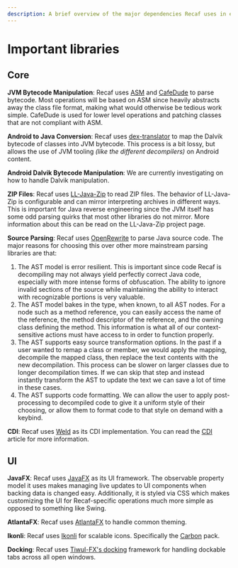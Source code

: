 ```yaml
---
description: A brief overview of the major dependencies Recaf uses in each module.
---
```


# Important libraries

## Core

**JVM Bytecode Manipulation**: Recaf uses [ASM](https://asm.ow2.io/) and [CafeDude](https://github.com/Col-E/CAFED00D) to parse bytecode. Most operations will be based on ASM since heavily abstracts away the class file format, making what would otherwise be tedious work simple. CafeDude is used for lower level operations and patching classes that are not compliant with ASM.

**Android to Java Conversion**: Recaf uses [dex-translator](https://github.com/Col-E/dex-translator/) to map the Dalvik bytecode of classes into JVM bytecode. This process is a bit lossy, but allows the use of JVM tooling _(like the different decompilers)_ on Android content.

**Android Dalvik Bytecode Manipulation**: We are currently investigating on how to handle Dalvik manipulation.

**ZIP Files**: Recaf uses [LL-Java-Zip](https://github.com/Col-E/LL-Java-Zip) to read ZIP files. The behavior of LL-Java-Zip is configurable and can mirror interpreting archives in different ways. This is important for Java reverse engineering since the JVM itself has some odd parsing quirks that most other libraries do not mirror. More information about this can be read on the LL-Java-Zip project page.

**Source Parsing**: Recaf uses [OpenRewrite](https://github.com/openrewrite/rewrite) to parse Java source code. The major reasons for choosing this over other more mainstream parsing libraries are that:

1. The AST model is error resilient. This is important since code Recaf is decompiling may not always yield perfectly correct Java code, especially with more intense forms of obfuscation. The ability to ignore invalid sections of the source while maintaining the ability to interact with recognizable portions is very valuable.
2. The AST model bakes in the type, when known, to all AST nodes. For a node such as a method reference, you can easily access the name of the reference, the method descriptor of the reference, and the owning class defining the method. This information is what all of our context-sensitive actions must have access to in order to function properly.
3. The AST supports easy source transformation options. In the past if a user wanted to remap a class or member, we would apply the mapping, decompile the mapped class, then replace the text contents with the new decompilation. This process can be slower on larger classes due to longer decompilation times. If we can skip that step and instead instantly transform the AST to update the text we can save a lot of time in these cases.
4. The AST supports code formatting. We can allow the user to apply post-processing to decompiled code to give it a uniform style of their choosing, or allow them to format code to that style on demand with a keybind.

**CDI**: Recaf uses [Weld](https://weld.cdi-spec.org/) as its CDI implementation. You can read the [CDI](cdi.md) article for more information.

## UI

**JavaFX**: Recaf uses [JavaFX](https://openjfx.io/) as its UI framework. The observable property model it uses makes managing live updates to UI components when backing data is changed easy. Additionally, it is styled via CSS which makes customizing the UI for Recaf-specific operations much more simple as opposed to something like Swing.

**AtlantaFX**: Recaf uses [AtlantaFX](https://github.com/mkpaz/atlantafx) to handle common theming.

**Ikonli**: Recaf uses [Ikonli](https://github.com/kordamp/ikonli) for scalable icons. Specifically the [Carbon](https://kordamp.org/ikonli/cheat-sheet-carbonicons.html) pack.

**Docking**: Recaf uses [Tiwul-FX's docking](https://github.com/panemu/tiwulfx-dock) framework for handling dockable tabs across all open windows.
